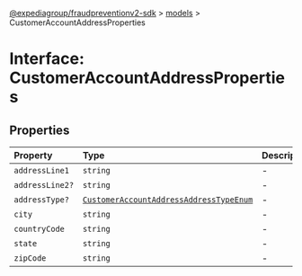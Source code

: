 [@expediagroup/fraudpreventionv2-sdk](../../index.md) > [models](../index.md) > CustomerAccountAddressProperties

# Interface: CustomerAccountAddressProperties

## Properties

| Property | Type | Description | Source |
| :------ | :------ | :------ | :------ |
| `addressLine1` | `string` | - | models/CustomerAccountAddress.ts:75 |
| `addressLine2?` | `string` | - | models/CustomerAccountAddress.ts:76 |
| `addressType?` | [`CustomerAccountAddressAddressTypeEnum`](../type-aliases/CustomerAccountAddressAddressTypeEnum.md) | - | models/CustomerAccountAddress.ts:74 |
| `city` | `string` | - | models/CustomerAccountAddress.ts:77 |
| `countryCode` | `string` | - | models/CustomerAccountAddress.ts:80 |
| `state` | `string` | - | models/CustomerAccountAddress.ts:78 |
| `zipCode` | `string` | - | models/CustomerAccountAddress.ts:79 |
